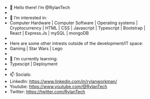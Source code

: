- 👋 Hello there! I’m @RylanTech
- 
- 👀 I’m interested in:
- Computer Hardware | Computer Software | Operating systems | Cryptocurrency | HTML | CSS | Javascript | Typescript | Bootstrap | React | Express.Js | mySQL | mongoDB
- 
- Here are some other intrests outside of the development/IT space:
- Gaming | Star Wars | Lego
- 
- 🌱 I’m currently learning:
- Typescipt | Deployment
- 
- 📫 Socials:
- LinkedIn: https://www.linkedin.com/in/rylanworkman/
- Youtube: https://www.youtube.com/@RylanTech
- Twitter: https://twitter.com/RylanTech
